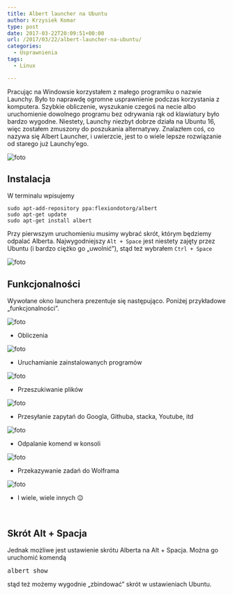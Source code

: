 ```yaml
---
title: Albert launcher na Ubuntu
author: Krzysiek Komar
type: post
date: 2017-03-22T20:09:51+00:00
url: /2017/03/22/albert-launcher-na-ubuntu/
categories:
  - Usprawnienia
tags:
  - Linux

---
```

Pracując na Windowsie korzystałem z małego programiku o nazwie Launchy. Było to naprawdę ogromne usprawnienie podczas korzystania z komputera. Szybkie obliczenie, wyszukanie czegoś na necie albo uruchomienie dowolnego programu bez odrywania rąk od klawiatury było bardzo wygodne. Niestety, Launchy niezbyt dobrze działa na Ubuntu 16, więc zostałem zmuszony do poszukania alternatywy. Znalazłem coś, co nazywa się Albert Launcher, i uwierzcie, jest to o wiele lepsze rozwiązanie od starego już Launchy&#8217;ego.

![foto](/img/posts/Albert-launcher-ubuntu-4.png)


## Instalacja

W terminalu wpisujemy

    sudo apt-add-repository ppa:flexiondotorg/albert
    sudo apt-get update
    sudo apt-get install albert

Przy pierwszym uruchomieniu musimy wybrać skrót, którym będziemy odpalać Alberta. Najwygodniejszy `Alt + Space` jest niestety zajęty przez Ubuntu (i bardzo ciężko go &#8222;uwolnić&#8221;), stąd też wybrałem `Ctrl + Space`
  
![foto](/img/posts/F1nXp.png)


## Funkcjonalności

Wywołane okno launchera prezentuje się następująco. Poniżej przykładowe &#8222;funkcjonalności&#8221;.

![foto](/img/posts/Albert-launcher-ubuntu-1.png)

  * Obliczenia
    
![foto](/img/posts/Albert-launcher-ubuntu-3.png)
    
  * Uruchamianie zainstalowanych programów
  
![foto](/img/posts/Albert-launcher-ubuntu-4.png)

  * Przeszukiwanie plików
  
![foto](/img/posts/Albert-launcher-ubuntu-5.png)

  * Przesyłanie zapytań do Googla, Githuba, stacka, Youtube, itd

![foto](/img/posts/Albert-launcher-ubuntu-6.png)

  * Odpalanie komend w konsoli
  
![foto](/img/posts/Albert-launcher-ubuntu-7.png)

  * Przekazywanie zadań do Wolframa

![foto](/img/posts/Albert-launcher-ubuntu-8.png)
    
  * I wiele, wiele innych 😉

&nbsp;

## Skrót Alt + Spacja

Jednak możliwe jest ustawienie skrótu Alberta na Alt + Spacja. Można go uruchomić komendą

<pre>albert show</pre>

stąd też możemy wygodnie &#8222;zbindować&#8221; skrót w ustawieniach Ubuntu.
